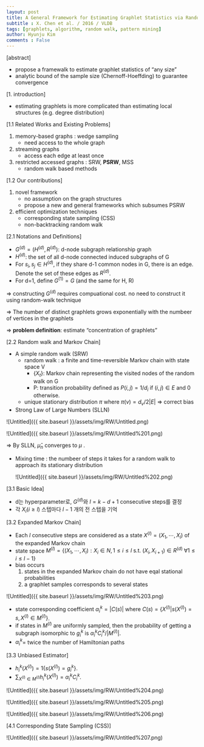 ```yaml
---
layout: post
title: A General Framework for Estimating Graphlet Statistics via Random Walk
subtitle : X. Chen et al. / 2016 / VLDB
tags: [graphlets, algorithm, random walk, pattern mining]
author: Hyunju Kim
comments : False
---
```



[abstract]

- propose a framewalk to estimate graphlet statistics of “any size”
- analytic bound of the sample size (Chernoff-Hoeffding) to guarantee convergence

[1. introduction]

- estimating graphlets is more complicated than estimating local structures (e.g. degree distribution)

[1.1 Related Works and Existing Problems]

1. memory-based graphs : wedge sampling
    - need access to the whole graph
2. streaming graphs
    - access each edge at least once
3. restricted accessed graphs : SRW, **PSRW**, MSS
    - random walk based methods

[1.2 Our contributions]

1. novel framework
    - no assumption on the graph structures
    - propose a new and general frameworks which subsumes PSRW
2. efficient optimization techniques
    - corresponding state sampling (CSS)
    - non-backtracking random walk

[2.1 Notations and Definitions]

- $G^{(d)}=(H^{(d)}, R^{(d)})$: d-node subgraph relationship graph
- $H^{(d)}$: the set of all d-node connected induced subgraphs of G
- For $s_i, s_j\in H^{(d)}$, if they share d-1 common nodes in G, there is an edge. Denote the set of these edges as $R^{(d)}$.
- For d=1, define $G^{(1)}=G$ (and the same for H, R)

⇒ constructing $G^{(d)}$ requires compuational cost. no need to construct it using random-walk technique

⇒ The number of distinct graphlets grows exponentially with the numbeer of vertices in the graphlets

⇒ **problem definition**: estimate “concentration of graphlets”

[2.2 Random walk and Markov Chain]

- A simple random walk (SRW)
    - random walk : a finite and time-reversible Markov chain with state space V
        - $\{X_t\}$: Markov chain representing the visited nodes of the random walk on G
        - P: transition probability defined as $P(i,j)=1/d_i$ if $(i,j)\in E$ and 0 otherwise.
    - unique stationary distribution $\pi$  where $\pi(v)=d_v/2|E|$ ⇒ correct bias
- Strong Law of Large Numbers (SLLN)

![Untitled]({{ site.baseurl }}/assets/img/RW/Untitled.png)

![Untitled]({{ site.baseurl }}/assets/img/RW/Untitled%201.png)

⇒ By SLLN, $\hat{\mu}_n$ converges to $\mu$ .

- Mixing time : the numbeer of steps it takes for a random walk to approach its stationary distribution
    
    ![Untitled]({{ site.baseurl }}/assets/img/RW/Untitled%202.png)
    

[3.1 Basic Idea]

- d는 hyperparameter로, $G^{(d)}$와 $l=k-d+1$ consecutive steps를 결정
- 각 $X_i (i\geq l)$ 스텝마다 $l-1$ 개의 전 스텝을 기억

[3.2 Expanded Markov Chain]

- Each $l$ consecutive steps are considered as a state $X^{(l)}=(X_1, \cdots, X_l)$ of the expanded Markov chain
- state space $M^{(l)} = \{(X_1, \cdots, X_l): X_i\in N, 1\leq i\leq l \text{ s.t. } (X_i, X_{i+1})\in R^{(d)} \;\forall 1\leq i\leq l-1\}$
- bias occurs
    1. states in the expanded Markov chain do not have eqal stational probabilities
    2. a graphlet samples corresponds to several states

![Untitled]({{ site.baseurl }}/assets/img/RW/Untitled%203.png)

- state corresponding coefficient $\alpha_i^k = |C(s)|$ where $C(s)=\{X^{(l)}|s(X^{(l)})=s, X^{(l)}\in M^{(l)}\}$.
- if states in $M^{(l)}$ are uniformly sampled, then the probability of getting a subgraph isomorphic to $g_i^k$ is $\alpha_i^kC_i^k/|M^{(l)}|$.
- $\alpha_i^k$= twice the number of Hamiltonian paths

[3.3 Unbiased Estimator]

- $h_i^k(X^{(l)})=1\{s(X^{(l)})= g_i^k\}$.
- $\sum_{X^{(l)}\in M^{(l)}} h_i^k(X^{(l)})=\alpha_i^kC_i^k$.

![Untitled]({{ site.baseurl }}/assets/img/RW/Untitled%204.png)

![Untitled]({{ site.baseurl }}/assets/img/RW/Untitled%205.png)

![Untitled]({{ site.baseurl }}/assets/img/RW/Untitled%206.png)

[4.1 Corresponding State Sampling (CSS)]

![Untitled]({{ site.baseurl }}/assets/img/RW/Untitled%207.png)